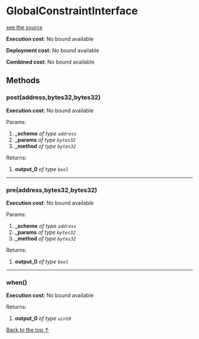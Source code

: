 # GlobalConstraintInterface
[see the source](https://github.com/daostack/arc/tree/master/contracts/globalConstraints/GlobalConstraintInterface.sol)


**Execution cost**: No bound available

**Deployment cost**: No bound available

**Combined cost**: No bound available




## Methods
### post(address,bytes32,bytes32)


**Execution cost**: No bound available


Params:

1. **_scheme** *of type `address`*
2. **_params** *of type `bytes32`*
3. **_method** *of type `bytes32`*

Returns:


1. **output_0** *of type `bool`*

--- 
### pre(address,bytes32,bytes32)


**Execution cost**: No bound available


Params:

1. **_scheme** *of type `address`*
2. **_params** *of type `bytes32`*
3. **_method** *of type `bytes32`*

Returns:


1. **output_0** *of type `bool`*

--- 
### when()


**Execution cost**: No bound available



Returns:


1. **output_0** *of type `uint8`*

[Back to the top ↑](#globalconstraintinterface)
